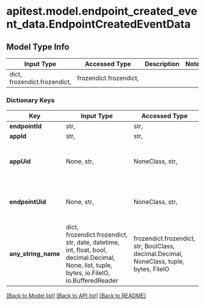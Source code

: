 # apitest.model.endpoint_created_event_data.EndpointCreatedEventData

## Model Type Info
Input Type | Accessed Type | Description | Notes
------------ | ------------- | ------------- | -------------
dict, frozendict.frozendict,  | frozendict.frozendict,  |  | 

### Dictionary Keys
Key | Input Type | Accessed Type | Description | Notes
------------ | ------------- | ------------- | ------------- | -------------
**endpointId** | str,  | str,  |  | 
**appId** | str,  | str,  |  | 
**appUid** | None, str,  | NoneClass, str,  | Optional unique identifier for the application | [optional] 
**endpointUid** | None, str,  | NoneClass, str,  | Optional unique identifier for the endpoint | [optional] 
**any_string_name** | dict, frozendict.frozendict, str, date, datetime, int, float, bool, decimal.Decimal, None, list, tuple, bytes, io.FileIO, io.BufferedReader | frozendict.frozendict, str, BoolClass, decimal.Decimal, NoneClass, tuple, bytes, FileIO | any string name can be used but the value must be the correct type | [optional]

[[Back to Model list]](../../README.md#documentation-for-models) [[Back to API list]](../../README.md#documentation-for-api-endpoints) [[Back to README]](../../README.md)

